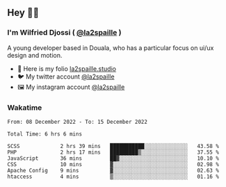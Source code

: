 ## Hey 👋🏾
### I'm Wilfried Djossi ( <a href="https://twitter.com/la2spaille/" target="_blank">@la2spaille</a> )
A young developer based in Douala, who has a particular focus on ui/ux design and motion.

- 🎨 Here is my folio [la2spaille.studio](https://la2spaille.studio/)
- 🐦 My twitter account [@la2spaille](https://twitter.com/la2spaille/)
- 🖼 My instagram account [@la2spaille](https://www.instagram.com/la2spaille/)

### Wakatime
<!--START_SECTION:waka-->

```text
From: 08 December 2022 - To: 15 December 2022

Total Time: 6 hrs 6 mins

SCSS             2 hrs 39 mins   ███████████░░░░░░░░░░░░░░   43.58 %
PHP              2 hrs 17 mins   █████████▒░░░░░░░░░░░░░░░   37.55 %
JavaScript       36 mins         ██▓░░░░░░░░░░░░░░░░░░░░░░   10.10 %
CSS              10 mins         ▓░░░░░░░░░░░░░░░░░░░░░░░░   02.98 %
Apache Config    9 mins          ▓░░░░░░░░░░░░░░░░░░░░░░░░   02.63 %
htaccess         4 mins          ▒░░░░░░░░░░░░░░░░░░░░░░░░   01.16 %
```

<!--END_SECTION:waka-->
<!--
**la2spaille/la2spaille** is a ✨ _special_ ✨ repository because its `README.md` (this file) appears on your GitHub profile.

Here are some ideas to get you started:

- 🔭 I’m currently working on ...
- 🌱 I’m currently learning ...
- 👯 I’m looking to collaborate on ...
- 🤔 I’m looking for help with ...
- 💬 Ask me about ...
- 📫 How to reach me: ...
- 😄 Pronouns: ...
- ⚡ Fun fact: ...
-->
